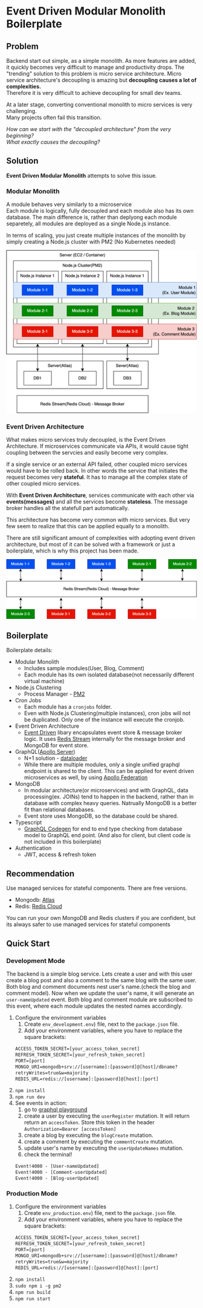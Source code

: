 # Event Driven Modular Monolith Boilerplate

## Problem

Backend start out simple, as a simple monolith. As more features are added, it quickly becomes very difficult to manage and productivity drops. The "trending" solution to this problem is micro service architecture.
Micro service architecture's decoupling is amazing but **decoupling causes a lot of complexities.**\
Therefore it is very difficult to achieve decoupling for small dev teams.

At a later stage, converting conventional monolith to micro services is very challenging.\
Many projects often fail this transition.

_How can we start with the "decoupled architecture" from the very beginning?_\
_What exactly causes the decoupling?_

## Solution

**Event Driven Modular Monolith** attempts to solve this issue.

### Modular Monolith

A module behaves very similarly to a microservice\
Each module is logically, fully decoupled and each module also has its own database.
The main difference is, rather than deplyong each module separetely, all modules are deployed as a single Node.js instance.

In terms of scaling, you just create multiple instances of the monolith by simply creating a Node.js cluster with PM2 (No Kubernetes needed)

![event-driven-monolith](https://github.com/hoffnung8493/event-driven-modular-monolith/blob/master/readme-assets/event-driven-monolith.png?raw=true)

### Event Driven Architecture

What makes micro services truly decoupled, is the Event Driven Architecture.
If microservices communicate via APIs, it would cause tight coupling between the servcies and easily become very complex.

<!-- For example the following would be a single /POST API to create an order in a standard e-commerce:
1. A client requests /POST Order to the order service.
2. Order service stores the order data in it's database.
3. Order service requests the inventory service
    1. Inventory service updates it's database
4. Order service requests the payment service
    1. Payment service requests external PG API to make
    2. Payment service stores new payment data in it's database
5. Order service requests the delivery service
    1. Delivery service requests external Delivery API to make an invoice.
    2. Delivery service stores the new invoice in it's database
6. returns a response to the client -->

If a single service or an external API failed, other coupled micro services would have to be rolled back. In other words the service that initiates the request becomes very **stateful**. It has to manage all the complex state of other coupled micro services.

With **Event Driven Architecture**, services communicate with each other via **events(messages)** and all the services become **stateless**. The message broker handles all the statefull part automatically.

This architecture has become very common with micro services.
But very few seem to realize that this can be applied equally to a monolith.

There are still significant amount of complexities with adopting event driven architecture, but most of it can be solved with a framework or just a boilerplate, which is why this project has been made.

![event-driven-architecture](https://github.com/hoffnung8493/event-driven-modular-monolith/blob/master/readme-assets/event-driven-architecture.png?raw=true)

## Boilerplate

Boilerplate details:

- Modular Monolith
  - Includes sample modules(User, Blog, Comment)
  - Each module has its own isolated database(not necessarily different virtual machine)
- Node.js Clustering
  - Process Manager - [PM2](https://pm2.keymetrics.io/)
- Cron Jobs
  - Each module has a `cronjobs` folder.
  - Even with Node.js Clustering(multiple instances), cron jobs will not be duplicated. Only one of the instance will execute the cronjob.
- Event Driven Architecture
  - [Event Driven](https://www.npmjs.com/package/event-driven) libary encapsulates event store & message broker logic. It uses [Redis Stream](https://redis.io/topics/streams-intro) internally for the message broker and MongoDB for event store.
- GraphQL([Apollo Server](https://www.apollographql.com/docs/apollo-server/))
  - N+1 solution - [dataloader](https://www.npmjs.com/package/dataloader)
  - While there are multiple modules, only a single unified graphql endpoint is shared to the client. This can be applied for event driven microservices as well, by using [Apollo Federation](https://www.apollographql.com/docs/federation/)
- MongoDB
  - In modular architecture(or microservices) and with GraphQL, data processing(ex. JOINs) tend to happen in the backend, rather than in database with complex heavy queries. Natrually MongoDB is a better fit than relational databases.
  - Event store uses MongoDB, so the database could be shared.
- Typescript
  - [GraphQL Codegen](https://www.graphql-code-generator.com/) for end to end type checking from database model to GraphQL end point. (And also for client, but client code is not included in this boilerplate)
- Authentication
  - JWT, access & refresh token

## Recommendation

Use managed services for stateful components. There are free versions.

- Mongodb: [Atlas](https://www.mongodb.com/atlas/database)
- Redis: [Redis Cloud](https://redis.com/redis-enterprise-cloud/overview/)

You can run your own MongoDB and Redis clusters if you are confident, but its always safer to use managed services for stateful components

###

## Quick Start

### Development Mode

The backend is a simple blog service. Lets create a user and with this user create a blog post and also a comment to the same blog with the same user. Both blog and comment documents nest user's name.(check the blog and comment model). Now when we update the user's name, it will generate an `user-nameUpdated` event. Both blog and comment module are subscribed to this event, where each module updates the nested names accordingly.

1. Configure the environment variables
   1. Create `env_development.env`) file, next to the `package.json` file.
   2. Add your environment variables, where you have to replace the square brackets:
   ```
   ACCESS_TOKEN_SECRET=[your_access_token_secret]
   REFRESH_TOKEN_SECRET=[your_refresh_token_secret]
   PORT=[port]
   MONGO_URI=mongodb+srv://[username]:[password]@[host]/dbname?retryWrites=true&w=majority
   REDIS_URL=redis://[username]:[password]@[host]:[port]
   ```
2. `npm install`
3. `npm run dev`
4. See events in action:
   1. go to [graphql playground](http://localhost:4000/graphql)
   2. create a user by executing the `userRegister` mutation. It will return return an `accessToken`. Store this token in the header `Authorization=Bearer [accessToken]`
   3. create a blog by executing the `blogCreate` mutation.
   4. create a comment by executing the `commentCreate` mutation.
   5. update user's name by executing the `userUpdateNames` mutation.
   6. check the terminal!
   ```
   Event!4000 - [User-nameUpdated]
   Event!4000 - [Comment-userUpdated]
   Event!4000 - [Blog-userUpdated]
   ```

### Production Mode

1. Configure the environment variables
   1. Create `env_production.env`) file, next to the `package.json` file.
   2. Add your environment variables, where you have to replace the square brackets:
   ```
   ACCESS_TOKEN_SECRET=[your_access_token_secret]
   REFRESH_TOKEN_SECRET=[your_refresh_token_secret]
   PORT=[port]
   MONGO_URI=mongodb+srv://[username]:[password]@[host]/dbname?retryWrites=true&w=majority
   REDIS_URL=redis://[username]:[password]@[host]:[port]
   ```
2. `npm install`
3. `sudo npm i -g pm2`
4. `npm run build`
5. `npm run start`
